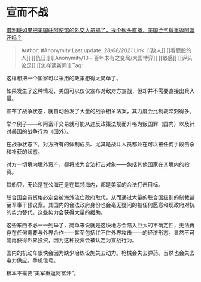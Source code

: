 # 宣而不战
[塔利班如果把美国驻阿使馆的外交人员抓了，挨个砍头直播，美国会气得重返阿富汗吗？](https://www.zhihu.com/question/479900830/answer/2085096090)

> Author: #Anonymity
> Last update: *28/08/2021*
> Link: [[敌人]] [[看屁股的人]] [[仇日]] [[Anonymity/13 - 百年未有之变局/大国博弈]] [[敏感]] [[评头论足]]  [[怎样读新闻]]
> Tag:

这样想把一个国家可以采用的政策想得太简单了。

如果发生了这种情况，美国可以仅仅宣布对敌对方宣战，但却并不需要直接出兵入侵。

宣布了战争状态，就自动触发了大量的战争相关法案，其力度会比制裁深刻得多。

举个例子——和阿富汗交易就可能从违反政策法规而升格为叛国罪（国内）以及针对美国的战争行为（国外）。

在战争状态下，对方所有的体制成员、尤其是战斗人员都处在可以被任何手段击杀和补获的状态。

对方一切境内境外资产，都将成为合法打击对象——包括其他国家在其境内的投资。

其船只，无论是在公海还是在其领海内，都是美军的合法打击目标。

联合国会员资格必定会被海外流亡政府取代，从而通过大量的联合国级别的制裁甚至军事干预议案。其国内的合法政府身份也会毫无疑问的被任何愿意和现政府对抗的势力替代。这些势力会获得大量的援助。

这些东西不必一一列举了，简单来说就是这块地方会陷入巨大的不确定性，无法再存在任何需要与外界合作——甚至包括扛不住外界攻击——的经济形态。显然不可能再获得外界投资，因为这种投资会被认定为宣战行为。

国内的机动车很快会因为缺少冶炼设施失去动力。枪械会失去弹药。当然也会失去电力供应。手机信号。

根本不需要“美军重返阿富汗”。
